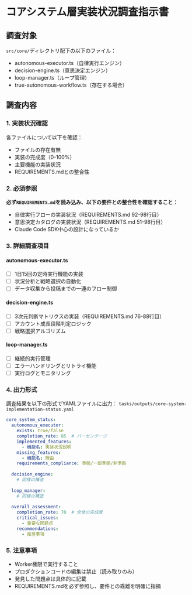 # コアシステム層実装状況調査指示書

## 調査対象
`src/core/`ディレクトリ配下の以下のファイル：
- autonomous-executor.ts（自律実行エンジン）
- decision-engine.ts（意思決定エンジン）
- loop-manager.ts（ループ管理）
- true-autonomous-workflow.ts（存在する場合）

## 調査内容

### 1. 実装状況確認
各ファイルについて以下を確認：
- ファイルの存在有無
- 実装の完成度（0-100%）
- 主要機能の実装状況
- REQUIREMENTS.mdとの整合性

### 2. 必須参照
**必ず`REQUIREMENTS.md`を読み込み、以下の要件との整合性を確認すること**：
- 自律実行フローの実装状況（REQUIREMENTS.md 92-98行目）
- 意思決定カタログの実装状況（REQUIREMENTS.md 51-98行目）
- Claude Code SDK中心の設計になっているか

### 3. 詳細調査項目

#### autonomous-executor.ts
- [ ] 1日15回の定時実行機能の実装
- [ ] 状況分析と戦略選択の自動化
- [ ] データ収集から投稿までの一連のフロー制御

#### decision-engine.ts
- [ ] 3次元判断マトリクスの実装（REQUIREMENTS.md 76-88行目）
- [ ] アカウント成長段階判定ロジック
- [ ] 戦略選択アルゴリズム

#### loop-manager.ts
- [ ] 継続的実行管理
- [ ] エラーハンドリングとリトライ機能
- [ ] 実行ログとモニタリング

### 4. 出力形式
調査結果を以下の形式でYAMLファイルに出力：
`tasks/outputs/core-system-implementation-status.yaml`

```yaml
core_system_status:
  autonomous_executor:
    exists: true/false
    completion_rate: 85  # パーセンテージ
    implemented_features:
      - 機能名: 実装状況説明
    missing_features:
      - 機能名: 理由
    requirements_compliance: 準拠/一部準拠/非準拠
    
  decision_engine:
    # 同様の構造
    
  loop_manager:
    # 同様の構造
    
  overall_assessment:
    completion_rate: 70  # 全体の完成度
    critical_issues:
      - 重要な問題点
    recommendations:
      - 推奨事項
```

### 5. 注意事項
- Worker権限で実行すること
- プロダクションコードの編集は禁止（読み取りのみ）
- 発見した問題点は具体的に記載
- REQUIREMENTS.mdを必ず参照し、要件との乖離を明確に指摘